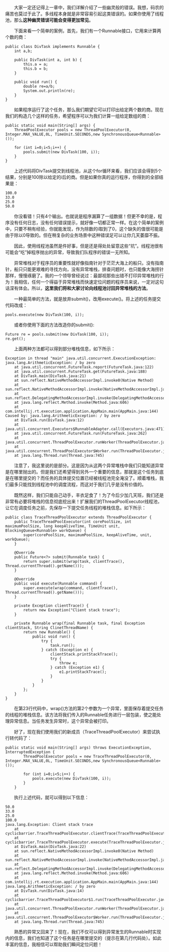 &emsp;&emsp;大家一定还记得上一章中，我们详解介绍了一些幽灵般的错误。我想，码农的痛苦也莫过于此了。多线程本身就是非常容易引起这类错误的。如果你使用了线程池，那么**这种幽灵错误可能会变得更加常见**。

&emsp;&emsp;下面来看一个简单的案例，首先，我们有一个Runnable接口，它用来计算两个数的商：
```
public class DivTask implements Runnable {
    int a,b;

    public DivTask(int a, int b) {
        this.a = a;
        this.b = b;
    }

    public void run() {
        double re=a/b;
        System.out.println(re);
    }
}

```

&emsp;&emsp;如果程序运行了这个任务，那么我们期望它可以打印出给定两个数的商。现在我们的构造几个这样的任务，希望程序可以为我们计算一组给定数组的商：
```
public static void main(String[] args) {
    ThreadPoolExecutor pools = new ThreadPoolExecutor(0, Integer.MAX_VALUE,0L, TimeUnit.SECONDS,new SynchronousQueue<Runnable>());

    for (int i=0;i<5;i++) {
        pools.submit(new DivTask(100, i));
    }
}
```

&emsp;&emsp;上述代码将DivTask提交到线程池，从这个for循环来看，我们应该会得到5个结果，分别是100除以给定的i后的商。但是如果你真的运行程序，你得到的全部结果是：
```
100.0
33.0
25.0
50.0
```

&emsp;&emsp;你没看错！只有4个输出。也就说是程序漏算了一组数据！但更不幸的是，程序没有任何日志，没有任何错误提示，就好像一切都正常一样。在这个简单的案例中，只要不稍有经验，你就能发现，作为除数的i取到了0，这个缺失的值很可能是由于除以0导致的。但在稍复杂的业务场景中这种错误足可以让你几天萎靡不振。

&emsp;&emsp;因此，使用线程池虽然是件好事，但是还是得处处留意这些“坑”。线程池很有可能会“吃”掉程序抛出的异常，导致我们队程序的错误一无所知。

&emsp;&emsp;异常堆栈对于程序员的重要性就好像指南针对于茫茫大海上的船只。没有指南针，船只只能更艰难的寻找方向，没有异常堆栈，排查问题时，也只能像大海捞针那样，慢慢琢磨了。我的一个领导曾经说过：最鄙视那些出错不打印异常堆栈的行为！我相信，任何一个得益于异常堆栈而快速定位问题的程序员来说，一定对这句话深有体会。所以，**这里我们将和大家讨论向线程池讨回异常堆栈的方法**。

&emsp;&emsp;一种最简单的方法，就是放弃submit()，改用execute()。将上述的任务提交代码改成：
```
pools.execute(new DivTask(100, i));
```

&emsp;&emsp;或者你使用下面的方法改造你的submit():
```
Future re = pools.submit(new DivTask(100, i));
re.get();
```

&emsp;&emsp;上面两种方法都可以得到部分堆栈信息，如下所示：
```
Exception in thread "main" java.util.concurrent.ExecutionException: java.lang.ArithmeticException: / by zero
	at java.util.concurrent.FutureTask.report(FutureTask.java:122)
	at java.util.concurrent.FutureTask.get(FutureTask.java:188)
	at DivTask.main(DivTask.java:21)
	at sun.reflect.NativeMethodAccessorImpl.invoke0(Native Method)
	at sun.reflect.NativeMethodAccessorImpl.invoke(NativeMethodAccessorImpl.java:57)
	at sun.reflect.DelegatingMethodAccessorImpl.invoke(DelegatingMethodAccessorImpl.java:43)
	at java.lang.reflect.Method.invoke(Method.java:606)
	at com.intellij.rt.execution.application.AppMain.main(AppMain.java:144)
Caused by: java.lang.ArithmeticException: / by zero
	at DivTask.run(DivTask.java:12)
	at java.util.concurrent.Executors$RunnableAdapter.call(Executors.java:471)
	at java.util.concurrent.FutureTask.run(FutureTask.java:262)
	at java.util.concurrent.ThreadPoolExecutor.runWorker(ThreadPoolExecutor.java:1145)
	at java.util.concurrent.ThreadPoolExecutor$Worker.run(ThreadPoolExecutor.java:615)
	at java.lang.Thread.run(Thread.java:745)
```

&emsp;&emsp;注意了，我这里说的是部分。这是因为从这两个异常堆栈中我们只能知道异常是在哪里抛出的。但是我们还希望得到另外一个重要的信息，那就是这个任务到底是在哪里提交的？而任务的具体提交位置已经被线程池完全淹没了。顺着堆栈，我们最多只能找到线程池中的调度流程，而这对于我们几乎是没有价值的。

&emsp;&emsp;既然这样，我们只能自己动手，丰衣足食了！为了今后少加几天班，我们还是非常有必要将堆栈的信息彻底挖出来！扩展我们的ThreadPoolExecutor线程池，让它在调度任务之前，先保存一下提交任务线程的堆栈信息。如下所示：
```
public class TraceThreadPoolExecutor extends ThreadPoolExecutor {
    public TraceThreadPoolExecutor(int corePoolSize, int maximumPoolSize, long keepAliveTime, TimeUnit unit, BlockingQueue<Runnable> workQueue) {
        super(corePoolSize, maximumPoolSize, keepAliveTime, unit, workQueue);
    }

    @Override
    public Future<?> submit(Runnable task) {
        return super.submit(wrap(task, clientTrace(), Thread.currentThread().getName()));
    }

    @Override
    public void execute(Runnable command) {
        super.execute(wrap(command, clientTrace(), Thread.currentThread().getName()));
    }
    
    private Exception clientTrace() {
        return new Exception("Client stack trace");
    }
    
    private Runnable wrap(final Runnable task, final Exception clientStack, String ClinetThreadName) {
        return new Runnable() {
            public void run() {
                try {
                    task.run();
                } catch (Exception e) {
                    clientStack.printStackTrace();
                    try {
                        throw e;
                    } catch (Exception e1) {
                        e1.printStackTrace();
                    }
                }
            }
        };
    }
}
```

&emsp;&emsp;在第23行代码中，wrap()方法的第2个参数为一个异常，里面保存着提交任务的线程的堆栈信息。该方法将我们传入的Runnable任务进行一层包装，使之能处理异常信息。当任务发生异常时，这个异常会被打印。

&emsp;&emsp;好了，现在我们使用我们的新成员（TraceThreadPoolExecutor）来尝试执行转代码了：
```
public static void main(String[] args) throws ExecutionException, InterruptedException {
        ThreadPoolExecutor pools = new TraceThreadPoolExecutor(0, Integer.MAX_VALUE,0L, TimeUnit.SECONDS,new SynchronousQueue<Runnable>());

        for (int i=0;i<5;i++) {
            pools.execute(new DivTask(100, i));
        }
    }
```

&emsp;&emsp;执行上述代码，就可以得到以下信息：
```
50.0
33.0
25.0
100.0
java.lang.Exception: Client stack trace
	at cyclicbarrier.TraceThreadPoolExecutor.clientTrace(TraceThreadPoolExecutor.java:27)
	at cyclicbarrier.TraceThreadPoolExecutor.execute(TraceThreadPoolExecutor.java:23)
	at DivTask.main(DivTask.java:22)
	at sun.reflect.NativeMethodAccessorImpl.invoke0(Native Method)
	at sun.reflect.NativeMethodAccessorImpl.invoke(NativeMethodAccessorImpl.java:57)
	at sun.reflect.DelegatingMethodAccessorImpl.invoke(DelegatingMethodAccessorImpl.java:43)
	at java.lang.reflect.Method.invoke(Method.java:606)
	at com.intellij.rt.execution.application.AppMain.main(AppMain.java:144)
java.lang.ArithmeticException: / by zero
	at DivTask.run(DivTask.java:14)
	at cyclicbarrier.TraceThreadPoolExecutor$1.run(TraceThreadPoolExecutor.java:34)
	at java.util.concurrent.ThreadPoolExecutor.runWorker(ThreadPoolExecutor.java:1145)
	at java.util.concurrent.ThreadPoolExecutor$Worker.run(ThreadPoolExecutor.java:615)
	at java.lang.Thread.run(Thread.java:745)
```

&emsp;&emsp;熟悉的异常又回来了！现在，我们不仅可以得到异常发生的Runnable时实现内的信息，我们也知道了这个任务是在哪里提交的（提示在第几行代码处）。如此丰富的信息，我相信可以帮助我们瞬间定位问题！